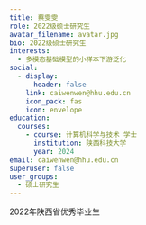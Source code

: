 ```yaml
---
title: 蔡雯雯
role: 2022级硕士研究生
avatar_filename: avatar.jpg
bio: 2022级硕士研究生
interests:
  - 多模态基础模型的小样本下游泛化
social:
  - display:
      header: false
    link: caiwenwen@hhu.edu.cn
    icon_pack: fas
    icon: envelope
education:
  courses:
    - course: 计算机科学与技术 学士
      institution: 陕西科技大学
      year: 2024
email: caiwenwen@hhu.edu.cn
superuser: false
user_groups:
  - 硕士研究生
---
```

2022年陕西省优秀毕业生